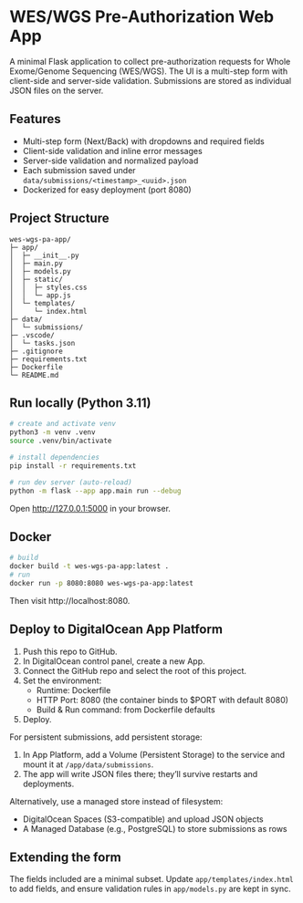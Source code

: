 # WES/WGS Pre-Authorization Web App

A minimal Flask application to collect pre-authorization requests for Whole Exome/Genome Sequencing (WES/WGS). The UI is a multi-step form with client-side and server-side validation. Submissions are stored as individual JSON files on the server.

## Features
- Multi-step form (Next/Back) with dropdowns and required fields
- Client-side validation and inline error messages
- Server-side validation and normalized payload
- Each submission saved under `data/submissions/<timestamp>_<uuid>.json`
- Dockerized for easy deployment (port 8080)

## Project Structure
```
wes-wgs-pa-app/
├─ app/
│  ├─ __init__.py
│  ├─ main.py
│  ├─ models.py
│  ├─ static/
│  │  ├─ styles.css
│  │  └─ app.js
│  └─ templates/
│     └─ index.html
├─ data/
│  └─ submissions/
├─ .vscode/
│  └─ tasks.json
├─ .gitignore
├─ requirements.txt
├─ Dockerfile
└─ README.md
```

## Run locally (Python 3.11)

```bash
# create and activate venv
python3 -m venv .venv
source .venv/bin/activate

# install dependencies
pip install -r requirements.txt

# run dev server (auto-reload)
python -m flask --app app.main run --debug
```

Open http://127.0.0.1:5000 in your browser.

## Docker

```bash
# build
docker build -t wes-wgs-pa-app:latest .
# run
docker run -p 8080:8080 wes-wgs-pa-app:latest
```

Then visit http://localhost:8080.

## Deploy to DigitalOcean App Platform
1. Push this repo to GitHub.
2. In DigitalOcean control panel, create a new App.
3. Connect the GitHub repo and select the root of this project.
4. Set the environment:
   - Runtime: Dockerfile
   - HTTP Port: 8080 (the container binds to $PORT with default 8080)
   - Build & Run command: from Dockerfile defaults
5. Deploy.

For persistent submissions, add persistent storage:
1) In App Platform, add a Volume (Persistent Storage) to the service and mount it at `/app/data/submissions`.
2) The app will write JSON files there; they’ll survive restarts and deployments.

Alternatively, use a managed store instead of filesystem:
- DigitalOcean Spaces (S3-compatible) and upload JSON objects
- A Managed Database (e.g., PostgreSQL) to store submissions as rows

## Extending the form
The fields included are a minimal subset. Update `app/templates/index.html` to add fields, and ensure validation rules in `app/models.py` are kept in sync.
